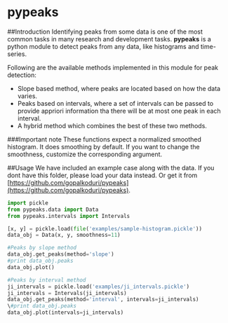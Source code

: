 pypeaks
=======

##Introduction
Identifying peaks from some data is one of the most common tasks in many
research and development tasks. **pypeaks** is a python module to detect
peaks from any data, like histograms and time-series.

Following are the available methods implemented in this module for peak detection:
* Slope based method, where peaks are located based on how the data varies.
* Peaks based on intervals, where a set of intervals can be passed to provide appriori
information tha there will be at most one peak in each interval.
* A hybrid method which combines the best of these two methods.

###Important note
These functions expect a normalized smoothed histogram. It does smoothing by default.
If you want to change the smoothness, customize the corresponding argument.

##Usage
We have included an example case along with the data. If you dont have this folder, please
load your data instead. Or get it from 
[https://github.com/gopalkoduri/pypeaks](https://github.com/gopalkoduri/pypeaks).

```python
import pickle
from pypeaks.data import Data
from pypeaks.intervals import Intervals

[x, y] = pickle.load(file('examples/sample-histogram.pickle'))
data_obj = Data(x, y, smoothness=11)

#Peaks by slope method
data_obj.get_peaks(method='slope')
#print data_obj.peaks
data_obj.plot()

#Peaks by interval method
ji_intervals = pickle.load('examples/ji_intervals.pickle')
ji_intervals = Intervals(ji_intervals)
data_obj.get_peaks(method='interval', intervals=ji_intervals)
\#print data_obj.peaks
data_obj.plot(intervals=ji_intervals)


```
